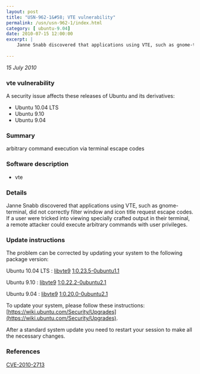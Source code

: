 ```yaml
---
layout: post
title: "USN-962-1&#58; VTE vulnerability"
permalink: /usn/usn-962-1/index.html
category: [ ubuntu-9.04]
date: 2010-07-15 12:00:00
excerpt: |
    Janne Snabb discovered that applications using VTE, such as gnome-terminal, did not correctly filter window and icon title request escape codes.  If a user were tricked into viewing specially crafted output in their terminal, a remote attacker could execute arbitrary commands with user privileges. 
    
--- 
```

 
 

*15 July 2010*

### vte vulnerability

A security issue affects these releases of Ubuntu and its derivatives:

* Ubuntu 10.04 LTS
* Ubuntu 9.10
* Ubuntu 9.04

### Summary

arbitrary command execution via terminal escape codes 

### Software description

* vte 

### Details

Janne Snabb discovered that applications using VTE, such as gnome-terminal, did not correctly filter window and icon title request escape codes. If a user were tricked into viewing specially crafted output in their terminal, a remote attacker could execute arbitrary commands with user privileges. 

### Update instructions

The problem can be corrected by updating your system to the following package version:

Ubuntu 10.04 LTS
 : [libvte9](https://launchpad.net/ubuntu/+source/vte) <span> [1:0.23.5-0ubuntu1.1](https://launchpad.net/ubuntu/+source/vte/1:0.23.5-0ubuntu1.1) </span> 

Ubuntu 9.10
 : [libvte9](https://launchpad.net/ubuntu/+source/vte) <span> [1:0.22.2-0ubuntu2.1](https://launchpad.net/ubuntu/+source/vte/1:0.22.2-0ubuntu2.1) </span> 

Ubuntu 9.04
 : [libvte9](https://launchpad.net/ubuntu/+source/vte) <span> [1:0.20.0-0ubuntu2.1](https://launchpad.net/ubuntu/+source/vte/1:0.20.0-0ubuntu2.1) </span> 

To update your system, please follow these instructions: [https://wiki.ubuntu.com/Security/Upgrades](https://wiki.ubuntu.com/Security/Upgrades).

After a standard system update you need to restart your session to make all the necessary changes. 

### References

 
 [CVE-2010-2713](http://people.ubuntu.com/~ubuntu-security/cve/CVE-2010-2713)
 

